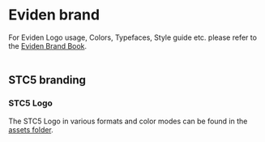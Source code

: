 # Eviden brand
For Eviden Logo usage, Colors, Typefaces, Style guide etc. please refer to the [Eviden Brand Book](https://brand.eviden.com/).
<br />
<br />
## STC5 branding

### STC5 Logo
The STC5 Logo in various formats and color modes can be found in the [assets folder](assets/STC5-Logo).
